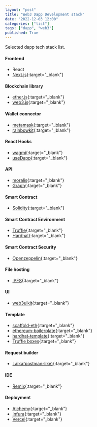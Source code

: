 ```yaml
---
layout: "post"
title: "Web3 Dapp Development stack"
date: "2022-12-03 12:00"
categories: ["list"]
tags: ["dapp", "web3"]
published: True
---
```


Selected dapp tech stack list.

<!--more-->

#### Frontend

- React
- [Next.js](https://nextjs.org/){:target="_blank"}

#### Blockchain library

- [ether.js](https://github.com/ethers-io/ethers.js){:target="_blank"}
- [web3.js](https://github.com/web3/web3.js){:target="_blank"}

#### Wallet connector

- [metamask](https://docs.metamask.io/guide/){:target="_blank"}
- [rainbowkit](https://github.com/rainbow-me/rainbowkit){:target="_blank"}

#### React Hooks

- [wagmi](https://github.com/wagmi-dev/wagmi){:target="_blank"}
- [useDapp](https://github.com/TrueFiEng/useDApp){:target="_blank"}

#### API

- [moralis](https://moralis.io/){:target="_blank"}
- [Graph](https://thegraph.com/){:target="_blank"}

#### Smart Contract

- [Solidity](https://docs.soliditylang.org/en/latest/){:target="_blank"}

#### Smart Contract Environment

- [Truffle](https://trufflesuite.com/){:target="_blank"}
- [Hardhat](https://hardhat.org/){:target="_blank"}

#### Smart Contract Security

- [Openzeppelin](https://www.openzeppelin.com/){:target="_blank"}

#### File hosting

- [IPFS](https://ipfs.tech/){:target="_blank"}

#### UI

- [web3uikit](https://github.com/web3ui/web3uikit){:target="_blank"}

#### Template

- [scaffold-eth](https://github.com/scaffold-eth/scaffold-eth){:target="_blank"}
- [ethereum-boilerplate](https://github.com/ethereum-boilerplate/ethereum-boilerplate){:target="_blank"}
- [hardhat-template](https://github.com/paulrberg/hardhat-template){:target="_blank"}
- [Truffle boxes](https://trufflesuite.com/boxes/){:target="_blank"}

#### Request builder

- [Laika(postman-like)](https://getlaika.app/){:target="_blank"}

#### IDE

- [Remix](https://remix.ethereum.org/){:target="_blank"}

#### Deployment

- [Alchemy](https://www.alchemy.com/){:target="_blank"}
- [Infura](https://www.infura.io/){:target="_blank"}
- [Vercel](https://vercel.com/){:target="_blank"}
